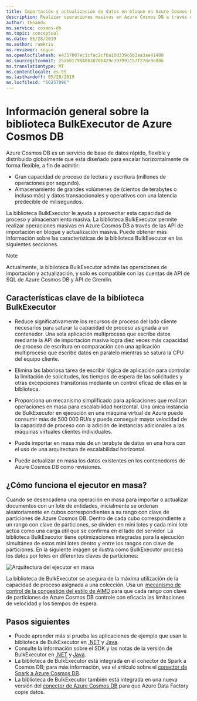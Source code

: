 ```yaml
---
title: Importación y actualización de datos en bloque en Azure Cosmos DB mediante la biblioteca BulkExecutor
description: Realizar operaciones masivas en Azure Cosmos DB a través de las API de importación en bloque y actualización masiva que ofrece la biblioteca BulkExecutor.
author: tknandu
ms.service: cosmos-db
ms.topic: conceptual
ms.date: 05/28/2019
ms.author: ramkris
ms.reviewer: sngun
ms.openlocfilehash: e4357007ec1cfac2cf6a10d339c6b3aa3ae41488
ms.sourcegitcommit: 25a60179840b30706429c397991157f27de9e886
ms.translationtype: MT
ms.contentlocale: es-ES
ms.lasthandoff: 05/28/2019
ms.locfileid: "66257096"
---
```

# <a name="azure-cosmos-db-bulk-executor-library-overview"></a>Información general sobre la biblioteca BulkExecutor de Azure Cosmos DB
 
Azure Cosmos DB es un servicio de base de datos rápido, flexible y distribuido globalmente que está diseñado para escalar horizontalmente de forma flexible, a fin de admitir: 

* Gran capacidad de proceso de lectura y escritura (millones de operaciones por segundo).  
* Almacenamiento de grandes volúmenes de (cientos de terabytes o incluso más) y datos transaccionales y operativos con una latencia predecible de milisegundos.  

La biblioteca BulkExecutor le ayuda a aprovechar esta capacidad de proceso y almacenamiento masiva. La biblioteca BulkExecutor permite realizar operaciones masivas en Azure Cosmos DB a través de las API de importación en bloque y actualización masiva. Puede obtener más información sobre las características de la biblioteca BulkExecutor en las siguientes secciones. 

> [!NOTE] 
> Actualmente, la biblioteca BulkExecutor admite las operaciones de importación y actualización, y solo es compatible con las cuentas de API de SQL de Azure Cosmos DB y API de Gremlin.
 
## <a name="key-features-of-the-bulk-executor-library"></a>Características clave de la biblioteca BulkExecutor  
 
* Reduce significativamente los recursos de proceso del lado cliente necesarios para saturar la capacidad de proceso asignada a un contenedor. Una sola aplicación multiproceso que escribe datos mediante la API de importación masiva logra diez veces más capacidad de proceso de escritura en comparación con una aplicación multiproceso que escribe datos en paralelo mientras se satura la CPU del equipo cliente.  

* Elimina las laboriosa tarea de escribir lógica de aplicación para controlar la limitación de solicitudes, los tiempos de espera de las solicitudes y otras excepciones transitorias mediante un control eficaz de ellas en la biblioteca.  

* Proporciona un mecanismo simplificado para aplicaciones que realizan operaciones en masa para escalabilidad horizontal. Una única instancia de BulkExecutor en ejecución en una máquina virtual de Azure puede consumir más de 500 000 RU/s y puede conseguir mayor velocidad de la capacidad de proceso con la adición de instancias adicionales a las máquinas virtuales clientes individuales.  
 
* Puede importar en masa más de un terabyte de datos en una hora con el uso de una arquitectura de escalabilidad horizontal.  

* Puede actualizar en masa los datos existentes en los contenedores de Azure Cosmos DB como revisiones. 
 
## <a name="how-does-the-bulk-executor-operate"></a>¿Cómo funciona el ejecutor en masa? 

Cuando se desencadena una operación en masa para importar o actualizar documentos con un lote de entidades, inicialmente se ordenan aleatoriamente en cubos correspondientes a su rango con clave de particiones de Azure Cosmos DB. Dentro de cada cubo correspondiente a un rango con clave de particiones, se dividen en mini lotes y cada mini lote actúa como una carga útil que se confirma en el lado del servidor. La biblioteca BulkExecutor tiene optimizaciones integradas para la ejecución simultánea de estos mini lotes dentro y entre los rangos con clave de particiones. En la siguiente imagen se ilustra cómo BulkExecutor procesa los datos por lotes en diferentes claves de particiones:  

![Arquitectura del ejecutor en masa](./media/bulk-executor-overview/bulk-executor-architecture.png)

La biblioteca de BulkExecutor se asegura de la máxima utilización de la capacidad de proceso asignada a una colección. Usa un  [mecanismo de control de la congestión del estilo de AIMD](https://tools.ietf.org/html/rfc5681) para que cada rango con clave de particiones de Azure Cosmos DB controle con eficacia las limitaciones de velocidad y los tiempos de espera. 

## <a name="next-steps"></a>Pasos siguientes 
  
* Puede aprender más si prueba las aplicaciones de ejemplo que usan la biblioteca de BulkExecutor en [.NET](bulk-executor-dot-net.md) y [Java](bulk-executor-java.md).  
* Consulte la información sobre el SDK y las notas de la versión de BulkExecutor en [.NET](sql-api-sdk-bulk-executor-dot-net.md) y [Java](sql-api-sdk-bulk-executor-java.md).
* La biblioteca de BulkExecutor está integrada en el conector de Spark a Cosmos DB; para más información, vea el artículo sobre el [conector de Spark a Azure Cosmos DB](spark-connector.md).  
* La biblioteca de BulkExecutor también está integrada en una nueva versión del [conector de Azure Cosmos DB](https://aka.ms/bulkexecutor-adf-v2) para que Azure Data Factory copie datos.
